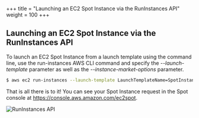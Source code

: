 +++
title = "Launching an EC2 Spot Instance via the RunInstances API"
weight = 100
+++

## Launching an EC2 Spot Instance via the RunInstances API

To launch an EC2 Spot Instance from a launch template using the command
line, use the run-instances AWS CLI command and specify the
*--launch-template* parameter as well as the *--instance-market-options*
parameter.

```bash
$ aws ec2 run-instances --launch-template LaunchTemplateName=SpotInstanceTemplate,Version=1 --instance-market-options MarketType=spot --subnet-id $publicSubnet1
```

That is all there is to it\! You can see your Spot Instance request in
the Spot console at <https://console.aws.amazon.com/ec2spot>.

![RunInstances API](/images/launching_ec2_spot_instances/runinstances_api_image_1.png)
